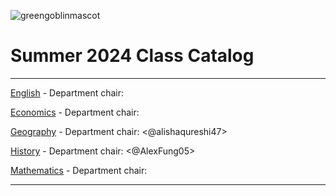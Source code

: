 ![greengoblinmascot](media/gg.jpeg)
# Summer 2024 Class Catalog
---

[English](english.md) - Department chair: <github username>

[Economics](economics.md) - Department chair: <Minh-Nguyen-2005> 

[Geography](geography.md) - Department chair: <@alishaqureshi47>

[History](history.md) - Department chair: <@AlexFung05>

[Mathematics](math.md) - Department chair: <github username>

---

